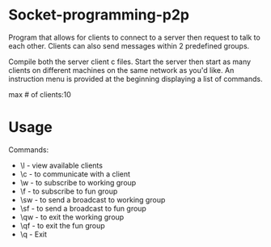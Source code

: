 # Socket-programming-p2p
Program that allows for clients to connect to a server then request to talk to each other. Clients can also send messages within 2 predefined groups.

Compile both the server client c files. Start the server then start as many clients on different machines on the same network as you'd like. An instruction menu is provided at the beginning displaying a list of commands.

max # of clients:10

# Usage

Commands:
* \l - view available clients
* \c - to communicate with a client
* \w - to subscribe to working group
* \f - to subscribe to fun group
* \sw - to send a broadcast to working group
* \sf - to send a broadcast to fun group
* \qw - to exit the working group
* \qf - to exit the fun group
* \q - Exit


